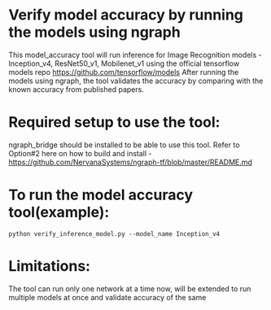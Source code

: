 # Verify model accuracy by running the models using ngraph
This model_accuracy tool will run inference for Image Recognition models - Inception_v4, ResNet50_v1, Mobilenet_v1 using the official tensorflow models repo https://github.com/tensorflow/models
After running the models using ngraph, the tool validates the accuracy by comparing with the known accuracy from published papers.

# Required setup to use the tool:
ngraph_bridge should be installed to be able to use this tool. 
Refer to Option#2 here on how to build and install - https://github.com/NervanaSystems/ngraph-tf/blob/master/README.md


# To run the model accuracy tool(example):
	python verify_inference_model.py --model_name Inception_v4

# Limitations:
The tool can run only one network at a time now, will be extended to run multiple models at once and validate accuracy of the same 
